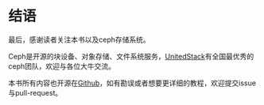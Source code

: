 # 结语

最后，感谢读者关注本书以及ceph存储系统。

Ceph是开源的块设备、对象存储、文件系统服务，[UnitedStack](https://www.ustack.com/)有全国最优秀的ceph团队，欢迎与各位大牛交流。

本书所有内容也开源在[Github](https://github.com/tobegit3hub/ceph_from_scratch)，如有勘误或者想要更详细的教程，欢迎提交issue与pull-request。